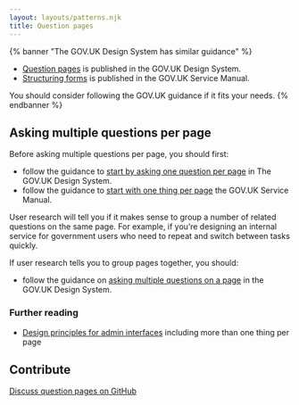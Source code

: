 ```yaml
---
layout: layouts/patterns.njk
title: Question pages
---
```


{% banner "The GOV.UK Design System has similar guidance" %}

- [Question pages](https://design-system.service.gov.uk/patterns/question-pages) is published in the GOV.UK Design System.
- [Structuring forms](https://www.gov.uk/service-manual/design/form-structure) is published in the GOV.UK Service Manual.

You should consider following the GOV.UK guidance if it fits your needs.
{% endbanner %}

## Asking multiple questions per page

Before asking multiple questions per page, you should first:

- follow the guidance to [start by asking one question per page](https://design-system.service.gov.uk/patterns/question-pages/#start-by-asking-one-question-per-page) in The GOV.UK Design System.
- follow the guidance to [start with one thing per page](https://www.gov.uk/service-manual/design/form-structure#start-with-one-thing-per-page) the GOV.UK Service Manual.


User research will tell you if it makes sense to group a number of related questions on the same page. For example, if you’re designing an internal service for government users who need to repeat and switch between tasks quickly.

If user research tells you to group pages together, you should: 

- follow the guidance on [asking multiple questions on a page](https://design-system.service.gov.uk/patterns/question-pages/#asking-multiple-questions-on-a-page) in the GOV.UK Design System.

### Further reading 

- [Design principles for admin interfaces](https://designnotes.blog.gov.uk/2015/09/25/design-principles-for-admin-interfaces/) including more than one thing per page

## Contribute 

[Discuss question pages on GitHub](https://github.com/ministryofjustice/moj-frontend/discussions/215)